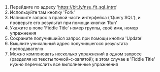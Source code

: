 1. Перейдите по адресу 'https://bit.ly/nsu_fit_sql_intro'
2. Используйте там кнопку 'Fork'
3. Напишите запрос в правой части интерфейса ('Query SQL'), и проверьте его результат при помощи кнопки 'Run'
4. Укажите в поле 'Fiddle Title' номер группы, своё имя, номер упражнения
5. Сохраните получившийся запрос при помощи кнопки 'Update'
6. Вышлите уникальный адрес получившегося результата преподавателю
7. Можно компоновать несколько упражнений в одном запросе (разделяя их тексты точкой-с-запятой); в этом случае в 'Fiddle Title' нужно перечислить все выполненные упражнения
